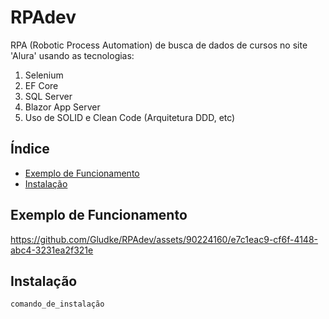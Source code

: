 # RPAdev

RPA (Robotic Process Automation) de busca de dados de cursos no site 'Alura' usando as tecnologias:

1. Selenium
2. EF Core
3. SQL Server
4. Blazor App Server
5. Uso de SOLID e Clean Code (Arquitetura DDD, etc)

## Índice

- [Exemplo de Funcionamento](#exemplo_Funcionamento)
- [Instalação](#instalação)


## Exemplo de Funcionamento



https://github.com/Gludke/RPAdev/assets/90224160/e7c1eac9-cf6f-4148-abc4-3231ea2f321e



## Instalação



```bash
comando_de_instalação
